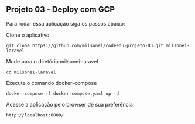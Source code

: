 ## Projeto 03 - Deploy com GCP

Para rodar essa aplicação siga os passos abaixo:

Clone o aplicativo
```
git clone https://github.com/milsonei/codeedu-projeto-03.git milsonei-laravel
```
Mude para o diretório milsonei-laravel
```
cd milsonei-laravel
```
Execute o comando docker-compose
```
docker-compose -f docker-compose.yaml up -d
```

Acesse a aplicação pelo browser de sua preferência
```
http://localhost:8000/
